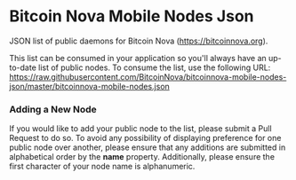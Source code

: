 # Bitcoin Nova Mobile Nodes Json

JSON list of public daemons for Bitcoin Nova (https://bitcoinnova.org).

This list can be consumed in your application so you'll always have an up-to-date list of public nodes. To consume the list, use the following URL: https://raw.githubusercontent.com/BitcoinNova/bitcoinnova-mobile-nodes-json/master/bitcoinnova-mobile-nodes.json

### Adding a New Node

If you would like to add your public node to the list, please submit a Pull Request to do so. To avoid any possibility of displaying preference for one public node over another, please ensure that any additions are submitted in alphabetical order by the **name** property. Additionally, please ensure the first character of your node name is alphanumeric.
